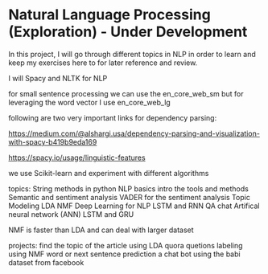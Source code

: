 # Natural Language Processing (Exploration) - Under Development

In this project, I will go through different topics in NLP in order to learn and keep my exercises here to for later reference and review.

I will Spacy and NLTK for NLP

for small sentence processing we can use the en_core_web_sm but for leveraging the word vector I use en_core_web_lg

following are two very important links for dependency parsing:

https://medium.com/@alshargi.usa/dependency-parsing-and-visualization-with-spacy-b419b9eda169

https://spacy.io/usage/linguistic-features

we use Scikit-learn and experiment with different algorithms

topics:
String methods in python
NLP basics
intro the tools and methods
Semantic and sentiment analysis
VADER for the sentiment analysis
Topic Modeling
LDA
NMF
Deep Learning for NLP
LSTM and RNN
QA chat
Artifical neural network (ANN)
LSTM and GRU

NMF is faster than LDA and can deal with larger dataset

projects:
find the topic of the article using LDA
quora quetions labeling using NMF
word or next sentence prediction
a chat bot using the babi dataset from facebook
